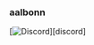 ### aalbonn


[![Discord](https://img.shields.io/discord/888419741247635536?label=Discord&logo=Discord)][discord]
